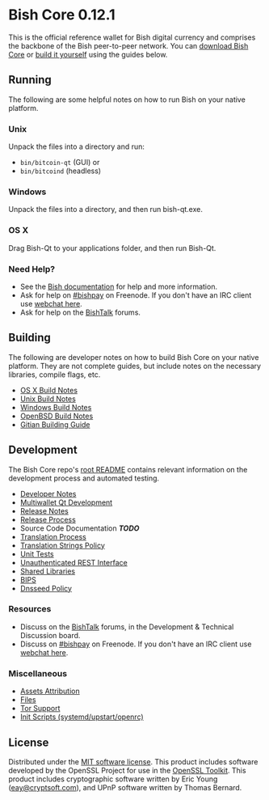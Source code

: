 Bish Core 0.12.1
=====================

This is the official reference wallet for Bish digital currency and comprises the backbone of the Bish peer-to-peer network. You can [download Bish Core](https://www.bish.org/downloads/) or [build it yourself](#building) using the guides below.

Running
---------------------
The following are some helpful notes on how to run Bish on your native platform.

### Unix

Unpack the files into a directory and run:

- `bin/bitcoin-qt` (GUI) or
- `bin/bitcoind` (headless)

### Windows

Unpack the files into a directory, and then run bish-qt.exe.

### OS X

Drag Bish-Qt to your applications folder, and then run Bish-Qt.

### Need Help?

* See the [Bish documentation](https://bishpay.atlassian.net/wiki/display/DOC)
for help and more information.
* Ask for help on [#bishpay](http://webchat.freenode.net?channels=bishpay) on Freenode. If you don't have an IRC client use [webchat here](http://webchat.freenode.net?channels=bishpay).
* Ask for help on the [BishTalk](https://bishtalk.org/) forums.

Building
---------------------
The following are developer notes on how to build Bish Core on your native platform. They are not complete guides, but include notes on the necessary libraries, compile flags, etc.

- [OS X Build Notes](build-osx.md)
- [Unix Build Notes](build-unix.md)
- [Windows Build Notes](build-windows.md)
- [OpenBSD Build Notes](build-openbsd.md)
- [Gitian Building Guide](gitian-building.md)

Development
---------------------
The Bish Core repo's [root README](/README.md) contains relevant information on the development process and automated testing.

- [Developer Notes](developer-notes.md)
- [Multiwallet Qt Development](multiwallet-qt.md)
- [Release Notes](release-notes.md)
- [Release Process](release-process.md)
- Source Code Documentation ***TODO***
- [Translation Process](translation_process.md)
- [Translation Strings Policy](translation_strings_policy.md)
- [Unit Tests](unit-tests.md)
- [Unauthenticated REST Interface](REST-interface.md)
- [Shared Libraries](shared-libraries.md)
- [BIPS](bips.md)
- [Dnsseed Policy](dnsseed-policy.md)

### Resources
* Discuss on the [BishTalk](https://bishtalk.org/) forums, in the Development & Technical Discussion board.
* Discuss on [#bishpay](http://webchat.freenode.net/?channels=bishpay) on Freenode. If you don't have an IRC client use [webchat here](http://webchat.freenode.net/?channels=bishpay).

### Miscellaneous
- [Assets Attribution](assets-attribution.md)
- [Files](files.md)
- [Tor Support](tor.md)
- [Init Scripts (systemd/upstart/openrc)](init.md)

License
---------------------
Distributed under the [MIT software license](http://www.opensource.org/licenses/mit-license.php).
This product includes software developed by the OpenSSL Project for use in the [OpenSSL Toolkit](https://www.openssl.org/). This product includes
cryptographic software written by Eric Young ([eay@cryptsoft.com](mailto:eay@cryptsoft.com)), and UPnP software written by Thomas Bernard.

